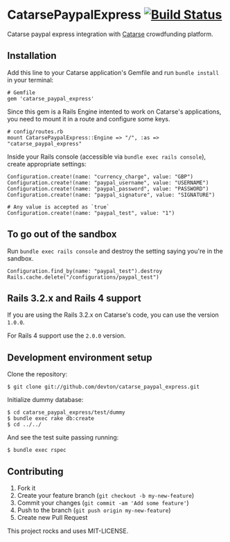 # CatarsePaypalExpress [![Build Status](https://travis-ci.org/MicroPasts/catarse_paypal_express.svg?branch=master)](https://travis-ci.org/MicroPasts/catarse_paypal_express) 

Catarse paypal express integration with [Catarse](http://github.com/danielweinmann/catarse) crowdfunding platform.

## Installation

Add this line to your Catarse application's Gemfile and
run `bundle install` in your terminal:

    # Gemfile
    gem 'catarse_paypal_express'

Since this gem is a Rails Engine intented to work on Catarse's applications,
you need to mount it in a route and configure some keys.

    # config/routes.rb
    mount CatarsePaypalExpress::Engine => "/", :as => "catarse_paypal_express"

Inside your Rails console (accessible via `bundle exec rails console`),
create appropriate settings:

    Configuration.create!(name: "currency_charge", value: "GBP")
    Configuration.create!(name: "paypal_username", value: "USERNAME")
    Configuration.create!(name: "paypal_password", value: "PASSWORD")
    Configuration.create!(name: "paypal_signature", value: "SIGNATURE")

    # Any value is accepted as `true`
    Configuration.create!(name: "paypal_test", value: "1")
    
## To go out of the sandbox

Run `bundle exec rails console` and destroy the setting saying
you're in the sandbox.

    Configuration.find_by(name: "paypal_test").destroy
    Rails.cache.delete("/configurations/paypal_test")

## Rails 3.2.x and Rails 4 support

If you are using the Rails 3.2.x on Catarse's code, you can use the version `1.0.0`.

For Rails 4 support use the `2.0.0` version.

## Development environment setup

Clone the repository:

    $ git clone git://github.com/devton/catarse_paypal_express.git

Initialize dummy database:

    $ cd catarse_paypal_express/test/dummy
    $ bundle exec rake db:create
    $ cd ../../

And see the test suite passing running:

    $ bundle exec rspec

## Contributing

1. Fork it
2. Create your feature branch (`git checkout -b my-new-feature`)
3. Commit your changes (`git commit -am 'Add some feature'`)
4. Push to the branch (`git push origin my-new-feature`)
5. Create new Pull Request

This project rocks and uses MIT-LICENSE.
